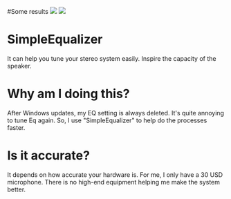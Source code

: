 #Some results
![](https://github.com/ricky5932TW/SimpleEqualizer/blob/main/test_origin20240124.png)
![](https://github.com/ricky5932TW/SimpleEqualizer/blob/main/test_result20240124.png)
# SimpleEqualizer
It can help you tune your stereo system easily.
Inspire the capacity of the speaker.
# Why am I doing this?
After Windows updates, my EQ setting is always deleted. It's quite annoying to tune Eq again. So, I use "SimpleEqualizer" to help do the processes faster.
# Is it accurate?
It depends on how accurate your hardware is. For me, I only have a 30 USD microphone. There is no high-end equipment helping me make the system better.
